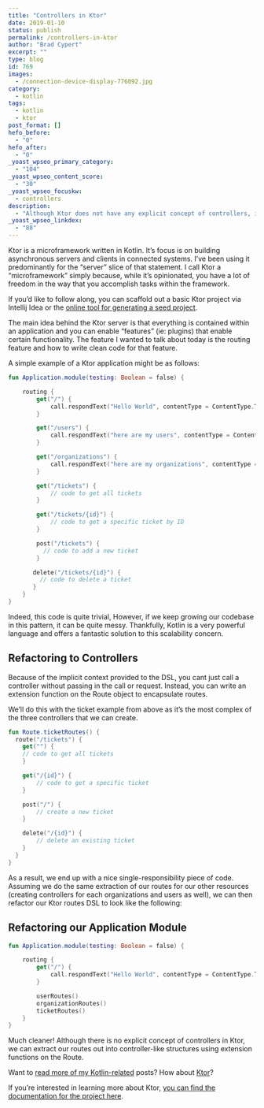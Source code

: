 ```yaml
---
title: "Controllers in Ktor"
date: 2019-01-10
status: publish
permalink: /controllers-in-ktor
author: "Brad Cypert"
excerpt: ""
type: blog
id: 769
images:
  - /connection-device-display-776092.jpg
category:
  - kotlin
tags:
  - kotlin
  - ktor
post_format: []
hefo_before:
  - "0"
hefo_after:
  - "0"
_yoast_wpseo_primary_category:
  - "104"
_yoast_wpseo_content_score:
  - "30"
_yoast_wpseo_focuskw:
  - controllers
description:
  - "Although Ktor does not have any explicit concept of controllers, it's very easy to refactor your routes to support this pattern."
_yoast_wpseo_linkdex:
  - "88"
---
```


Ktor is a microframework written in Kotlin. It’s focus is on building asynchronous servers and clients in connected systems. I’ve been using it predominantly for the “server” slice of that statement. I call Ktor a “microframework” simply because, while it’s opinionated, you have a lot of freedom in the way that you accomplish tasks within the framework.

If you’d like to follow along, you can scaffold out a basic Ktor project via Intellij Idea or the [online tool for generating a seed project](https://ktor.io/quickstart/generator.html).

The main idea behind the Ktor server is that everything is contained within an application and you can enable “features” (ie: plugins) that enable certain functionality. The feature I wanted to talk about today is the routing feature and how to write clean code for that feature.

A simple example of a Ktor application might be as follows:

```kotlin
fun Application.module(testing: Boolean = false) {

    routing {
        get("/") {
            call.respondText("Hello World", contentType = ContentType.Text.Plain)
        }

        get("/users") {
            call.respondText("here are my users", contentType = ContentType.Text.Plain)
        }

        get("/organizations") {
            call.respondText("here are my organizations", contentType = ContentType.Text.Plain)
        }

        get("/tickets") {
            // code to get all tickets
        }

        get("/tickets/{id}") {
            // code to get a specific ticket by ID
        }

        post("/tickets") {
          // code to add a new ticket
        }

       delete("/tickets/{id}") {
         // code to delete a ticket
       }
    }
}
```

Indeed, this code is quite trivial, However, if we keep growing our codebase in this pattern, it can be quite messy. Thankfully, Kotlin is a very powerful language and offers a fantastic solution to this scalability concern.

## Refactoring to Controllers

Because of the implicit context provided to the DSL, you cant just call a controller without passing in the call or request. Instead, you can write an extension function on the Route object to encapsulate routes.

We’ll do this with the ticket example from above as it’s the most complex of the
three controllers that we can create.

```kotlin
fun Route.ticketRoutes() {
  route("/tickets") {
    get("") {
    // code to get all tickets
    }

    get("/{id}") {
        // code to get a specific ticket
    }

    post("/") {
        // create a new ticket
    }

    delete("/{id}") {
        // delete an existing ticket
    }
  }
}

```

As a result, we end up with a nice single-responsibility piece of code. Assuming we do the same extraction of our routes for our other resources (creating controllers for each organizations and users as well), we can then refactor our Ktor routes DSL to look like the following:

## Refactoring our Application Module

```kotlin
fun Application.module(testing: Boolean = false) {

    routing {
        get("/") {
            call.respondText("Hello World", contentType = ContentType.Text.Plain)
        }

        userRoutes()
        organizationRoutes()
        ticketRoutes()
    }
}
```

Much cleaner! Although there is no explicit concept of controllers in Ktor, we can extract our routes out into controller-like structures using extension functions on the Route.

Want to [read more of my Kotlin-related](http://www.bradcypert.com/tags/kotlin/) posts? How about [Ktor](http://www.bradcypert.com/tags/ktor/)?

If you’re interested in learning more about Ktor, [you can find the documentation for the project here](https://ktor.io/).
